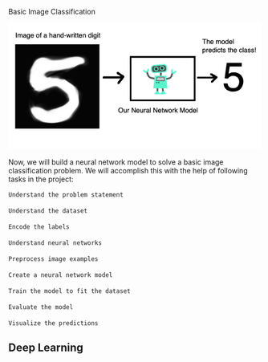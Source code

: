 Basic Image Classification

<img src = "image/1_1.png">

Now, we will build a neural network model to solve a basic image classification problem.  We will accomplish this with the help of following tasks in the project:

    Understand the problem statement

    Understand the dataset

    Encode the labels

    Understand neural networks

    Preprocess image examples

    Create a neural network model

    Train the model to fit the dataset

    Evaluate the model

    Visualize the predictions


## Deep Learning 
